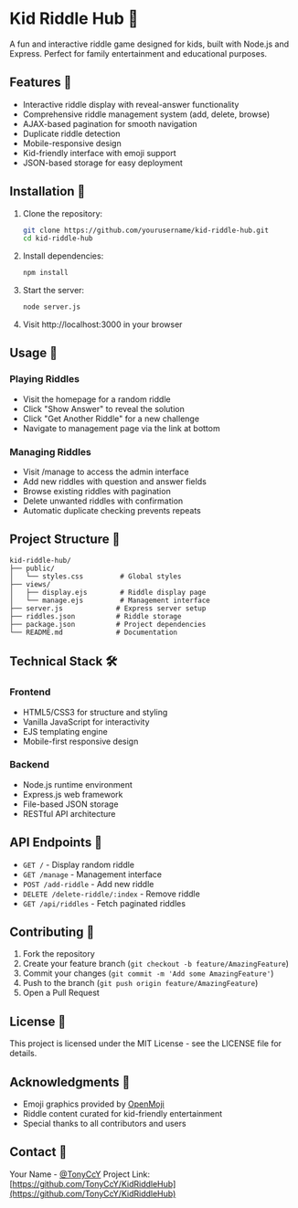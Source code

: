 # Kid Riddle Hub 🎯

A fun and interactive riddle game designed for kids, built with Node.js and Express. Perfect for family entertainment and educational purposes.

## Features 🌟

- Interactive riddle display with reveal-answer functionality
- Comprehensive riddle management system (add, delete, browse)
- AJAX-based pagination for smooth navigation
- Duplicate riddle detection
- Mobile-responsive design
- Kid-friendly interface with emoji support
- JSON-based storage for easy deployment

## Installation 🚀

1. Clone the repository:

    ```bash
    git clone https://github.com/yourusername/kid-riddle-hub.git
    cd kid-riddle-hub
    ```

2. Install dependencies:

    ```bash
    npm install
    ```

3. Start the server:

    ```bash
    node server.js
    ```

4. Visit http://localhost:3000 in your browser

## Usage 📖

### Playing Riddles
- Visit the homepage for a random riddle
- Click "Show Answer" to reveal the solution
- Click "Get Another Riddle" for a new challenge
- Navigate to management page via the link at bottom

### Managing Riddles
- Visit /manage to access the admin interface
- Add new riddles with question and answer fields
- Browse existing riddles with pagination
- Delete unwanted riddles with confirmation
- Automatic duplicate checking prevents repeats

## Project Structure 📁

    kid-riddle-hub/
    ├── public/
    │   └── styles.css         # Global styles
    ├── views/
    │   ├── display.ejs        # Riddle display page
    │   └── manage.ejs         # Management interface
    ├── server.js             # Express server setup
    ├── riddles.json          # Riddle storage
    ├── package.json          # Project dependencies
    └── README.md             # Documentation

## Technical Stack 🛠

### Frontend
- HTML5/CSS3 for structure and styling
- Vanilla JavaScript for interactivity
- EJS templating engine
- Mobile-first responsive design

### Backend
- Node.js runtime environment
- Express.js web framework
- File-based JSON storage
- RESTful API architecture

## API Endpoints 🔌

- `GET /` - Display random riddle
- `GET /manage` - Management interface
- `POST /add-riddle` - Add new riddle
- `DELETE /delete-riddle/:index` - Remove riddle
- `GET /api/riddles` - Fetch paginated riddles

## Contributing 🤝

1. Fork the repository
2. Create your feature branch (`git checkout -b feature/AmazingFeature`)
3. Commit your changes (`git commit -m 'Add some AmazingFeature'`)
4. Push to the branch (`git push origin feature/AmazingFeature`)
5. Open a Pull Request

## License 📄

This project is licensed under the MIT License - see the LICENSE file for details.

## Acknowledgments 🙏

- Emoji graphics provided by [OpenMoji](https://openmoji.org/)
- Riddle content curated for kid-friendly entertainment
- Special thanks to all contributors and users

## Contact 📧

Your Name - [@TonyCcY](https://twitter.com/TonyCcY)
Project Link: [https://github.com/TonyCcY/KidRiddleHub](https://github.com/TonyCcY/KidRiddleHub)